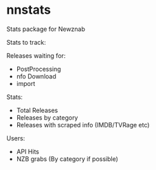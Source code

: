 nnstats
=======

Stats package for Newznab

Stats to track:

Releases waiting for:
	<ul>
	<li> PostProcessing
	<li>nfo Download
	<li> import
	</ul>

Stats:
	<ul>
	<li> Total Releases
	<li> Releases by category
	<li> Releases with scraped info (IMDB/TVRage etc)
	</ul>

Users:
	<ul>
	<li> API Hits
	<li> NZB grabs (By category if possible)
	</ul>
